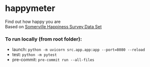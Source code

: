 # happymeter

Find out how happy you are <br>
Based on [Somerville Happiness Survey Data Set](https://archive.ics.uci.edu/ml/datasets/Somerville+Happiness+Survey#)

### To run locally (from root folder):

- launch: `python -m uvicorn src.app.app:app --port=8080 --reload`
- test: `python -m pytest`
- pre-commit: `pre-commit run --all-files`
